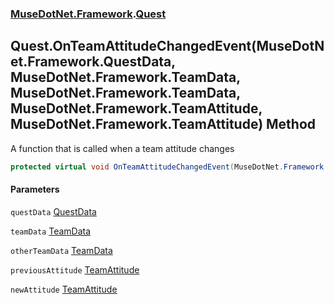 ### [MuseDotNet.Framework](./MuseDotNet-Framework.md 'MuseDotNet.Framework').[Quest](./Quest.md 'MuseDotNet.Framework.Quest')
## Quest.OnTeamAttitudeChangedEvent(MuseDotNet.Framework.QuestData, MuseDotNet.Framework.TeamData, MuseDotNet.Framework.TeamData, MuseDotNet.Framework.TeamAttitude, MuseDotNet.Framework.TeamAttitude) Method
A function that is called when a team attitude changes  
```csharp
protected virtual void OnTeamAttitudeChangedEvent(MuseDotNet.Framework.QuestData questData, MuseDotNet.Framework.TeamData teamData, MuseDotNet.Framework.TeamData otherTeamData, MuseDotNet.Framework.TeamAttitude previousAttitude, MuseDotNet.Framework.TeamAttitude newAttitude);
```
#### Parameters
<a name='MuseDotNet-Framework-Quest-OnTeamAttitudeChangedEvent(MuseDotNet-Framework-QuestData_MuseDotNet-Framework-TeamData_MuseDotNet-Framework-TeamData_MuseDotNet-Framework-TeamAttitude_MuseDotNet-Framework-TeamAttitude)-questData'></a>
`questData` [QuestData](./QuestData.md 'MuseDotNet.Framework.QuestData')  
  
<a name='MuseDotNet-Framework-Quest-OnTeamAttitudeChangedEvent(MuseDotNet-Framework-QuestData_MuseDotNet-Framework-TeamData_MuseDotNet-Framework-TeamData_MuseDotNet-Framework-TeamAttitude_MuseDotNet-Framework-TeamAttitude)-teamData'></a>
`teamData` [TeamData](./TeamData.md 'MuseDotNet.Framework.TeamData')  
  
<a name='MuseDotNet-Framework-Quest-OnTeamAttitudeChangedEvent(MuseDotNet-Framework-QuestData_MuseDotNet-Framework-TeamData_MuseDotNet-Framework-TeamData_MuseDotNet-Framework-TeamAttitude_MuseDotNet-Framework-TeamAttitude)-otherTeamData'></a>
`otherTeamData` [TeamData](./TeamData.md 'MuseDotNet.Framework.TeamData')  
  
<a name='MuseDotNet-Framework-Quest-OnTeamAttitudeChangedEvent(MuseDotNet-Framework-QuestData_MuseDotNet-Framework-TeamData_MuseDotNet-Framework-TeamData_MuseDotNet-Framework-TeamAttitude_MuseDotNet-Framework-TeamAttitude)-previousAttitude'></a>
`previousAttitude` [TeamAttitude](./TeamAttitude.md 'MuseDotNet.Framework.TeamAttitude')  
  
<a name='MuseDotNet-Framework-Quest-OnTeamAttitudeChangedEvent(MuseDotNet-Framework-QuestData_MuseDotNet-Framework-TeamData_MuseDotNet-Framework-TeamData_MuseDotNet-Framework-TeamAttitude_MuseDotNet-Framework-TeamAttitude)-newAttitude'></a>
`newAttitude` [TeamAttitude](./TeamAttitude.md 'MuseDotNet.Framework.TeamAttitude')  
  
